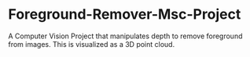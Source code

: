 # Foreground-Remover-Msc-Project
A Computer Vision Project that manipulates depth to remove foreground from images. This is visualized as a 3D point cloud.
